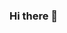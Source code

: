 ### Hi there 👋

<!--
**AltReleases/AltReleases** is a ✨ _special_ ✨ repository because its `README.md` (this file) appears on your GitHub profile.

Here are some ideas to get you started:

- 🔭 I’m currently working on a Riley Testut AltStore hosting. No copyright, i am linking to original repo
- 🌱 I’m currently learning Git
- 🤔 I’m looking for help with ...
- 💬 Ask me about ...
- 📫 How to reach me: altreleases@gmail.com
- Working on Fortnite iOS Installer for Mac. (@freefortnite)

-->

